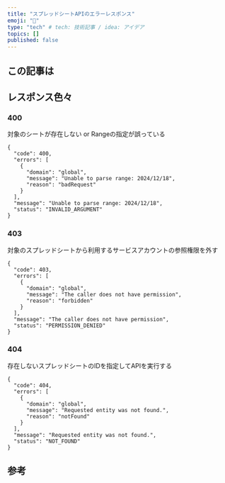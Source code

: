 ```yaml
---
title: "スプレッドシートAPIのエラーレスポンス"
emoji: "🐷"
type: "tech" # tech: 技術記事 / idea: アイデア
topics: []
published: false
---
```

## この記事は

## レスポンス色々
### 400
対象のシートが存在しない or Rangeの指定が誤っている
```
{
  "code": 400,
  "errors": [
    {
      "domain": "global",
      "message": "Unable to parse range: 2024/12/18",
      "reason": "badRequest"
    }
  ],
  "message": "Unable to parse range: 2024/12/18",
  "status": "INVALID_ARGUMENT"
}
```
### 403
対象のスプレッドシートから利用するサービスアカウントの参照権限を外す
```
{
  "code": 403,
  "errors": [
    {
      "domain": "global",
      "message": "The caller does not have permission",
      "reason": "forbidden"
    }
  ],
  "message": "The caller does not have permission",
  "status": "PERMISSION_DENIED"
}
```

### 404
存在しないスプレッドシートのIDを指定してAPIを実行する
```
{
  "code": 404,
  "errors": [
    {
      "domain": "global",
      "message": "Requested entity was not found.",
      "reason": "notFound"
    }
  ],
  "message": "Requested entity was not found.",
  "status": "NOT_FOUND"
}
```




## 参考
